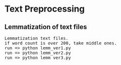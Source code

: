 # Text Preprocessing
## Lemmatization of text files
<pre>
Lemmatization text files.
if word count is over 200, take middle ones.
run => python lemm_ver1.py
run => python lemm_ver2.py
run => python lemm_ver3.py
</pre>
